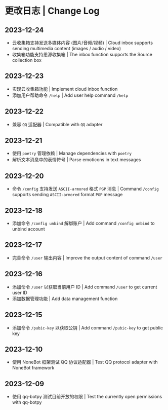 # 更改日志 | Change Log

## 2023-12-24

- 云收集箱支持发送多媒体内容 (图片/音频/视频) | Cloud inbox supports sending multimedia content (images / audio / video)
- 收集箱功能支持思源收集箱 | The inbox function supports the Source collection box

## 2023-12-23

- 实现云收集箱功能 | Implement cloud inbox function
- 添加用户帮助命令 `/help` | Add user help command `/help`

## 2023-12-22

- 兼容 `QQ` 适配器 | Compatible with `QQ` adapter

## 2023-12-21

- 使用 `poetry` 管理依赖 | Manage dependencies with `poetry`
- 解析文本消息中的表情符号 | Parse emoticons in text messages

## 2023-12-20

- 命令 `/config` 支持发送 `ASCII-armored` 格式 `PGP` 消息 | Command `/config` supports sending `ASCII-armored` format `PGP` message

## 2023-12-18

- 添加命令 `/config unbind` 解绑账户 | Add command `/config unbind` to unbind account

## 2023-12-17

- 完善命令 `/user` 输出内容 | Improve the output content of command `/user`

## 2023-12-16

- 添加命令 `/user` 以获取当前用户 ID | Add command `/user` to get current user ID
- 添加数据管理功能 | Add data management function

## 2023-12-15

- 添加命令 `/pubic-key` 以获取公钥 | Add command `/pubic-key` to get public key

## 2023-12-10

- 使用 NoneBot 框架测试 QQ 协议适配器 | Test QQ protocol adapter with NoneBot framework

## 2023-12-09

- 使用 qq-botpy 测试目前开放的权限 | Test the currently open permissions with qq-botpy

